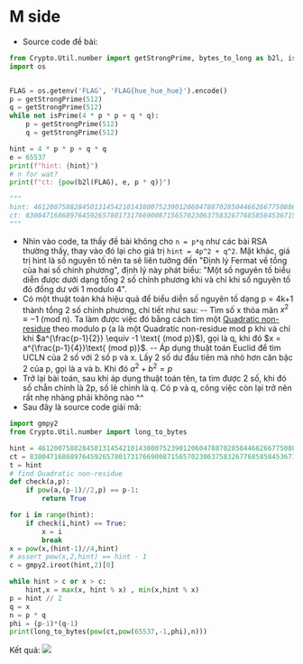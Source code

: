 # M side
- Source code đề bài:
``` python
from Crypto.Util.number import getStrongPrime, bytes_to_long as b2l, isPrime
import os


FLAG = os.getenv('FLAG', 'FLAG{hue_hue_hue}').encode()
p = getStrongPrime(512)
q = getStrongPrime(512)
while not isPrime(4 * p * p + q * q):
    p = getStrongPrime(512)
    q = getStrongPrime(512)

hint = 4 * p * p + q * q
e = 65537
print(f"hint: {hint}")
# n for wat?
print(f"ct: {pow(b2l(FLAG), e, p * q)}")

"""
hint: 461200758828450131454210143800752390120604788702850446626677508860195202567872951525840356360652411410325507978408159551511745286515952077623277648013847300682326320491554673107482337297490624180111664616997179295920679292302740410414234460216609334491960689077587284658443529175658488037725444342064697588997
ct: 8300471686897645926578017317669008715657023063758326776858584536715934138214945634323122846623068419230274473129224549308720801900902282047728570866212721492776095667521172972075671434379851908665193507551179353494082306227364627107561955072596424518466905164461036060360232934285662592773679335020824318918
"""
```
- Nhìn vào code, ta thấy đề bài không cho `n = p*q` như các bài RSA thường thấy, thay vào đó lại cho giá trị `hint = 4p^2 + q^2`. Mặt khác, giá trị hint là số nguyên tố nên ta sẽ liên tưởng đến "Định lý Fermat về tổng của hai số chính phương", định lý này phát biểu:
"Một số nguyên tố biểu diễn được dưới dạng tổng 2 số chính phương khi và chỉ khi số nguyên tố đó đồng dư với 1 modulo 4".
- Có một thuật toán khá hiệu quả để biểu diễn số nguyên tố dạng p = 4k+1 thành tổng 2 số chính phương, chi tiết như sau:
-- Tìm số x thỏa mãn $x^2 \equiv -1\text{ (mod n)}$. Ta làm được việc đó bằng cách tìm một [Quadratic non-residue](https://en.wikipedia.org/wiki/Quadratic_residue) theo modulo p (a là một Quadratic non-residue mod p khi và chỉ khi $a^{\frac{p-1}{2}} \equiv -1 \text{ (mod p)}$), gọi là q, khi đó $x = a^{\frac{p-1}{4}}\text{ (mod p)}$.
-- Áp dụng thuật toán Euclid để tìm UCLN của 2 số với 2 số p và x. Lấy 2 số dư đầu tiên mà nhỏ hơn căn bậc 2 của p, gọi là a và b. Khi đó $a^2 + b^2 = p$
- Trở lại bài toán, sau khi áp dụng thuật toán tên, ta tìm được 2 số, khi đó số chẵn chính là 2p, số lẻ chình là q. Có p và q, công việc còn lại trở nên rất nhẹ nhàng phải không nào ^^
- Sau đây là source code giải mã:
``` python
import gmpy2
from Crypto.Util.number import long_to_bytes

hint = 461200758828450131454210143800752390120604788702850446626677508860195202567872951525840356360652411410325507978408159551511745286515952077623277648013847300682326320491554673107482337297490624180111664616997179295920679292302740410414234460216609334491960689077587284658443529175658488037725444342064697588997
ct = 8300471686897645926578017317669008715657023063758326776858584536715934138214945634323122846623068419230274473129224549308720801900902282047728570866212721492776095667521172972075671434379851908665193507551179353494082306227364627107561955072596424518466905164461036060360232934285662592773679335020824318918
t = hint
# find Quadratic non-residue 
def check(a,p):
	if pow(a,(p-1)//2,p) == p-1:
		return True

for i in range(hint):
	if check(i,hint) == True:
		x = i
		break
x = pow(x,(hint-1)//4,hint)
# assert pow(x,2,hint) == hint - 1
c = gmpy2.iroot(hint,2)[0]

while hint > c or x > c:
	hint,x = max(x, hint % x) , min(x,hint % x)
p = hint // 2
q = x
n = p * q
phi = (p-1)*(q-1)
print(long_to_bytes(pow(ct,pow(65537,-1,phi),n)))
```
Kết quả: 
![](https://hackmd-prod-images.s3-ap-northeast-1.amazonaws.com/uploads/upload_c9b637f82a70535136e91138c6c0b3c7.png?AWSAccessKeyId=AKIA3XSAAW6AWSKNINWO&Expires=1683602760&Signature=xvQUPsiDPTPzcz8L6d7ZnR44wik%3D)
